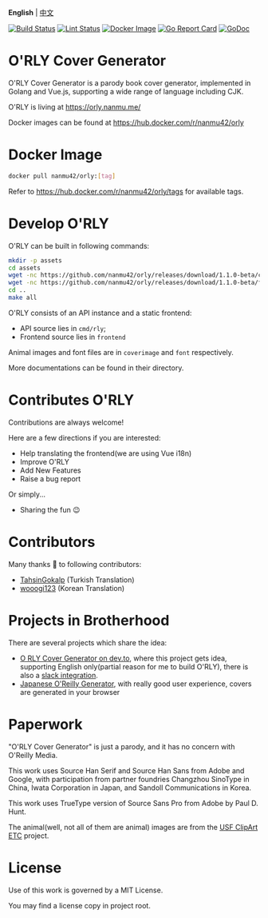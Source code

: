 **English** | [中文](https://github.com/nanmu42/orly/blob/master/README_ZH.md)

[![Build Status](https://github.com/nanmu42/orly/workflows/build/badge.svg)](https://github.com/nanmu42/orly/actions)
[![Lint Status](https://github.com/nanmu42/orly/workflows/golangci-lint/badge.svg)](https://github.com/nanmu42/orly/actions)
[![Docker Image](https://github.com/nanmu42/orly/workflows/Docker%20Image/badge.svg)](https://hub.docker.com/r/nanmu42/orly)
[![Go Report Card](https://goreportcard.com/badge/github.com/nanmu42/orly)](https://goreportcard.com/report/github.com/nanmu42/orly)
[![GoDoc](https://godoc.org/github.com/nanmu42/orly?status.svg)](https://godoc.org/github.com/nanmu42/orly)

# O'RLY Cover Generator

O'RLY Cover Generator is a parody book cover generator, 
implemented in Golang and Vue.js,
supporting a wide range of language including CJK.

O'RLY is living at https://orly.nanmu.me/

Docker images can be found at https://hub.docker.com/r/nanmu42/orly

# Docker Image

```bash
docker pull nanmu42/orly:[tag]
```

Refer to https://hub.docker.com/r/nanmu42/orly/tags for available tags.

# Develop O'RLY

O'RLY can be built in following commands:

```bash
mkdir -p assets
cd assets
wget -nc https://github.com/nanmu42/orly/releases/download/1.1.0-beta/cover-images.tar.xz
wget -nc https://github.com/nanmu42/orly/releases/download/1.1.0-beta/fonts.tar.xz
cd ..
make all
```

O'RLY consists of an API instance and a static frontend:

* API source lies in `cmd/rly`;
* Frontend source lies in `frontend`

Animal images and font files are in `coverimage` and `font`
respectively.

More documentations can be found in their directory.

# Contributes O'RLY

Contributions are always welcome!

Here are a few directions if you are interested:

* Help translating the frontend(we are using Vue i18n)
* Improve O'RLY
* Add New Features
* Raise a bug report

Or simply...

* Sharing the fun :wink:

# Contributors

Many thanks :hugs: to following contributors:

* [TahsinGokalp](https://github.com/TahsinGokalp) (Turkish Translation)
* [wooogi123](https://github.com/wooogi123) (Korean Translation)

# Projects in Brotherhood

There are several projects which share the idea:

* [O RLY Cover Generator on dev.to](https://dev.to/rly), where this project gets idea, supporting English only(partial reason for me to build O'RLY), there is also a [slack integration](https://dev.to/rlyslack). 
* [Japanese O'Reilly Generator](http://oreilly-generator.com/), with really good user experience, covers are generated in your browser

# Paperwork

"O'RLY Cover Generator" is just a parody, and it has no concern with O'Reilly Media. 

This work uses Source Han Serif and Source Han Sans from Adobe and Google, 
 with participation from partner foundries Changzhou SinoType in China, 
 Iwata Corporation in Japan, and Sandoll Communications in Korea. 
 
This work uses TrueType version of Source Sans Pro from Adobe by Paul D. Hunt.

The animal(well, not all of them are animal) images are from the [USF ClipArt ETC](https://etc.usf.edu/clipart/) project.

# License

Use of this work is governed by a MIT License.

You may find a license copy in project root.